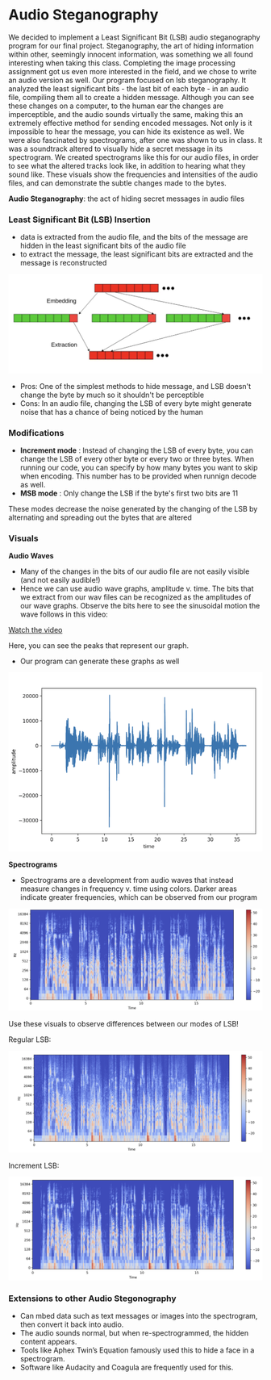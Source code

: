 # Audio Steganography

We decided to implement a Least Significant Bit (LSB) audio steganography program for our final project. Steganography, the art of hiding information within other, seemingly innocent information, was something we all found interesting when taking this class. Completing the image processing assignment got us even more interested in the field, and we chose to write an audio version as well. Our program focused on lsb steganography. It analyzed the least significant bits - the last bit of each byte - in an audio file, compiling them all to create a hidden message. Although you can see these changes on a computer, to the human ear the changes are imperceptible, and the audio sounds virtually the same, making this an extremely effective method for sending encoded messages. Not only is it impossible to hear the message, you can hide its existence as well. 
We were also fascinated by spectrograms, after one was shown to us in class. It was a soundtrack altered to visually hide a secret message in its spectrogram. We created spectrograms like this for our audio files, in order to see what the altered tracks look like, in addition to hearing what they sound like. These visuals show the frequencies and intensities of the audio files, and can demonstrate the subtle changes made to the bytes. 

**Audio Steganography**: the act of hiding secret messages in audio files

### Least Significant Bit (LSB) Insertion

* data is extracted from the audio file, and the bits of the message are hidden in the least significant bits of the audio file
* to extract the message, the least significant bits are extracted and the message is reconstructed

![Alt text](./LSBvisual.png "LSB visual")

* Pros: One of the simplest methods to hide message, and LSB doesn't change the byte by much so it shouldn't be perceptible
* Cons: In an audio file, changing the LSB of every byte might generate noise that has a chance of being noticed by the human

### Modifications

*  **Increment mode** : Instead of changing the LSB of every byte, you can change the LSB of every other byte or every two or three bytes. When running our code, you can specify by how many bytes you want to skip when encoding. This number has to be provided when runnign decode as well.
*  **MSB mode** : Only change the LSB if the byte's first two bits are 11

These modes decrease the noise generated by the changing of the LSB by alternating and spreading out the bytes that are altered

### Visuals

**Audio Waves** 
* Many of the changes in the bits of our audio file are not easily visible (and not easily audible!)
* Hence we can use audio wave graphs, amplitude v. time. The bits that we extract from our wav files can be recognized as the amplitudes of our wave graphs. Observe the bits here to see the sinusoidal motion the wave follows in this video: 

[Watch the video](https://drive.google.com/file/d/1_BGyMpusgloVJBtfC-T20JzYNsOdjq2y/view?usp=sharing)

Here, you can see the peaks that represent our graph. 

* Our program can generate these graphs as well 

![Alt text](./audio_wave.png "Audio wave visual")

**Spectrograms** 
* Spectrograms are a development from audio waves  that instead measure changes in frequency v. time using colors. Darker areas indicate greater frequencies, which can be observed from our program 

![Alt text](./spectrogram.png "spectrogram visual")

Use these visuals to observe differences between our modes of LSB! 

Regular LSB: 

![Alt text](./m_spectrogram.png "m_spectrogram visual")

Increment LSB: 

![Alt text](./inc_spectrogram.png "m_spectrogram visual")

### Extensions to other Audio Stegonography 
 
* Can mbed data such as text messages or images into the spectrogram, then convert it back into audio.
* The audio sounds normal, but when re-spectrogrammed, the hidden content appears.
* Tools like Aphex Twin’s Equation famously used this to hide a face in a spectrogram.
* Software like Audacity and Coagula are frequently used for this. 








